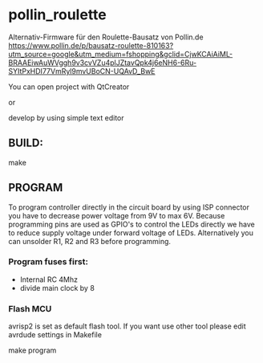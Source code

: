 # pollin_roulette

Alternativ-Firmware für den Roulette-Bausatz von Pollin.de  
https://www.pollin.de/p/bausatz-roulette-810163?utm_source=google&utm_medium=fshopping&gclid=CjwKCAiAiML-BRAAEiwAuWVggh9v3cvVZu4plJZtavQpk4j6eNH6-6Ru-SYItPxHDI77VmRyl9mvUBoCN-UQAvD_BwE


You can open project with QtCreator 

or 

develop by using simple text editor


## BUILD:

make

## PROGRAM

To program controller directly in the circuit board by using ISP connector you have to decrease power voltage from 9V to max 6V.
Because programming pins are used as GPIO's to control the LEDs directly we have to reduce supply voltage under forward voltage of LEDs.
Alternatively you can unsolder R1, R2 and R3 before programming.

### Program fuses first:

- Internal RC 4Mhz 
- divide main clock by 8

### Flash MCU
avrisp2 is set as default flash tool.
If you want use other tool please edit avrdude settings in Makefile

make program


